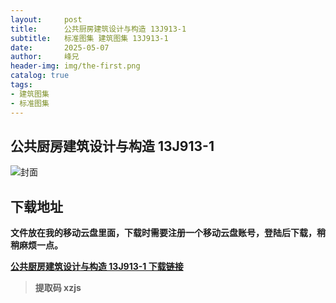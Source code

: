 ```yaml
---
layout:     post
title:      公共厨房建筑设计与构造 13J913-1
subtitle:   标准图集 建筑图集 13J913-1
date:       2025-05-07
author:     峰兄
header-img: img/the-first.png
catalog: true
tags:
- 建筑图集
- 标准图集
---
```

## 公共厨房建筑设计与构造 13J913-1
![封面](https://pic1.imgdb.cn/item/681b284458cb8da5c8e2d3d4.jpg)

## 下载地址 ##
**文件放在我的移动云盘里面，下载时需要注册一个移动云盘账号，登陆后下载，稍稍麻烦一点。**  
  
[**公共厨房建筑设计与构造 13J913-1 下载链接**](https://caiyun.139.com/m/i?2nc6pgw2LjHj3)

> **提取码 xzjs**

